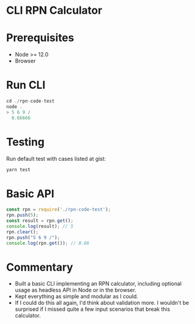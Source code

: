 CLI RPN Calculator
==================

# Prerequisites

* Node >= 12.0
* Browser

# Run CLI

```js
cd ./rpn-code-test
node .
> 5 6 9 /
  0.66666
```

# Testing

Run default test with cases listed at gist:

```js
yarn test
```

# Basic API

```js
const rpn = require('./rpn-code-test');
rpn.push(5);
const result = rpn.get();
console.log(result); // 5
rpn.clear();
rpn.push("5 6 9 /");
console.log(rpn.get()); // 0.66
```

# Commentary

* Built a basic CLI implementing an RPN calculator, including optional usage as headless API in Node or in the browser.
* Kept everything as simple and modular as I could.
* If I could do this all again, I'd think about validation more. I wouldn't be surprised if I missed quite a few input scenarios that break this calculator.
